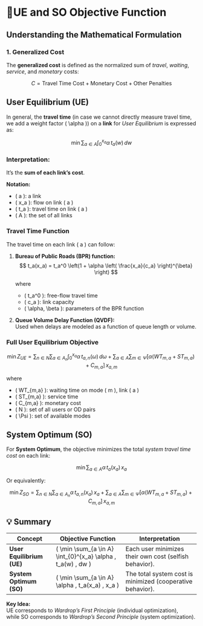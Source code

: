 # 🧮UE and SO Objective Function

## Understanding the Mathematical Formulation

### 1. Generalized Cost

The **generalized cost** is defined as the normalized sum of *travel*, *waiting*, *service*, and *monetary* costs:

$$
C = \text{Travel Time Cost} + \text{Monetary Cost} + \text{Other Penalties}
$$



## User Equilibrium (UE)

In general, the **travel time** (in case we cannot directly measure travel time, we add a weight factor \( \alpha \)) on a **link** for *User Equilibrium* is expressed as:

$$
\min \sum_{a \in A} \int_{0}^{x_a} \alpha \, t_a(w) \, dw
$$

### Interpretation:
It’s the **sum of each link’s cost**.

**Notation:**
- \( a \): a link  
- \( x_a \): flow on link \( a \)  
- \( t_a \): travel time on link \( a \)  
- \( A \): the set of all links  




### Travel Time Function

The travel time on each link \( a \) can follow:

1. **Bureau of Public Roads (BPR) function:**
   $$
   t_a(x_a) = t_a^0 \left(1 + \alpha \left( \frac{x_a}{c_a} \right)^{\beta} \right)
   $$

   where  
   - \( t_a^0 \): free-flow travel time  
   - \( c_a \): link capacity  
   - \( \alpha, \beta \): parameters of the BPR function  

2. **Queue Volume Delay Function (QVDF):**  
   Used when delays are modeled as a function of queue length or volume.




### Full User Equilibrium Objective

$$
\min Z_{UE} = 
\sum_{n \in N} \sum_{a \in A_n} \int_0^{x_a} \alpha \, t_{a,n}(\omega) \, d\omega 
+ 
\sum_{a \in A} \sum_{m \in \Psi} 
\left[\alpha (WT_{m,a} + ST_{m,a}) + C_{m,a}\right] \, x_{a,m}
$$

where  
- \( WT_{m,a} \): waiting time on mode \( m \), link \( a \)  
- \( ST_{m,a} \): service time  
- \( C_{m,a} \): monetary cost  
- \( N \): set of all users or OD pairs  
- \( \Psi \): set of available modes  



## System Optimum (SO)

For **System Optimum**, the objective minimizes the total *system travel time cost* on each link:

$$
\min \sum_{a \in A} \alpha \, t_a(x_a) \, x_a
$$

Or equivalently:

$$
\min Z_{SO} =
\sum_{n \in N} \sum_{a \in A_n} \alpha \, t_{a,n}(x_a) \, x_a 
+ 
\sum_{a \in A} \sum_{m \in \Psi} 
\left[\alpha (WT_{m,a} + ST_{m,a}) + C_{m,a}\right] \, x_{a,m}
$$



## 💡 Summary

| Concept | Objective Function | Interpretation |
|----------|--------------------|----------------|
| **User Equilibrium (UE)** | \( \min \sum_{a \in A} \int_{0}^{x_a} \alpha \, t_a(w) \, dw \) | Each user minimizes their own cost (selfish behavior). |
| **System Optimum (SO)** | \( \min \sum_{a \in A} \alpha \, t_a(x_a) \, x_a \) | The total system cost is minimized (cooperative behavior). |



**Key Idea:**  
UE corresponds to *Wardrop’s First Principle* (individual optimization),  
while SO corresponds to *Wardrop’s Second Principle* (system optimization).



